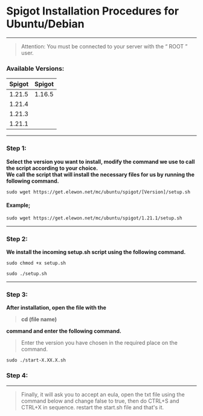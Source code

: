 # Spigot Installation Procedures for Ubuntu/Debian
---

> Attention: You must be connected to your server with the “ ROOT ” user.

### Available Versions:

| Spigot | Spigot | 
| -------- | -------- |
| 1.21.5  |  1.16.5  |
| 1.21.4  |
| 1.21.3  |
| 1.21.1  |

---

### Step 1:

**Select the version you want to install, modify the command we use to call the script according to your choice.** <br>
**We call the script that will install the necessary files for us by running the following command.** <br>

```
sudo wget https://get.elewon.net/mc/ubuntu/spigot/[Version]/setup.sh
```

#### Example;

```
sudo wget https://get.elewon.net/mc/ubuntu/spigot/1.21.1/setup.sh
```

---

### Step 2:

**We install the incoming setup.sh script using the following command.**

```
sudo chmod +x setup.sh
```

```
sudo ./setup.sh
```

---

### Step 3:

**After installation, open the file with the <blockquote>cd (file name)</blockquote> command and enter the following command.**

<blockquote>Enter the version you have chosen in the required place on the command.</blockquote>

```
sudo ./start-X.XX.X.sh
```

### Step 4:

---

<blockquote>Finally, it will ask you to accept an eula, open the txt file using the command below and change false to true, then do CTRL+S and CTRL+X in sequence. restart the start.sh file and that's it.</blockquote>
